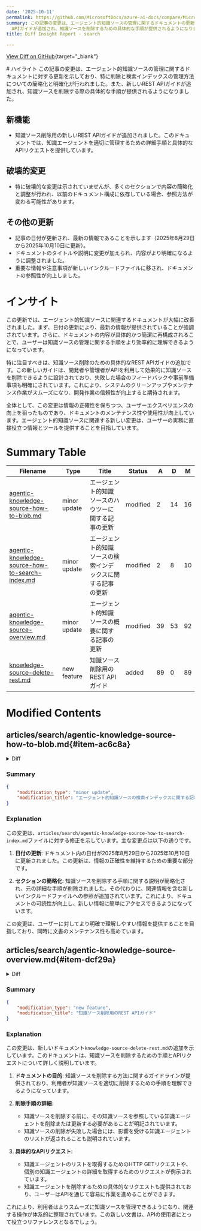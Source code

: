 ```yaml
---
date: '2025-10-11'
permalink: https://github.com/MicrosoftDocs/azure-ai-docs/compare/MicrosoftDocs:183411d...MicrosoftDocs:943bdb9
summary: この記事の変更は、エージェント的知識ソースの管理に関するドキュメントの更新を示しており、特に知識ソースの削除と検索インデックスの管理に関する簡略化と明確化が行われました。また、新しいREST
  APIガイドが追加され、知識ソースを削除するための具体的な手順が提供されるようになりました。この更新により、ユーザーは知識ソースの管理をより効率的に理解できるようになり、特に開発者や管理者向けに役立つ情報が整備されています。全体として、ドキュメントのメンテナンス性や使用性が向上し、ユーザーエクスペリエンスの向上を目指しています。
title: Diff Insight Report - search

---
```


[View Diff on GitHub](https://github.com/MicrosoftDocs/azure-ai-docs/compare/MicrosoftDocs:183411d...MicrosoftDocs:943bdb9){target="_blank"}

<format>
# ハイライト
この記事の変更は、エージェント的知識ソースの管理に関するドキュメントに対する更新を示しており、特に削除と検索インデックスの管理方法についての簡略化と明確化が行われました。また、新しいREST APIガイドが追加され、知識ソースを削除する際の具体的な手順が提供されるようになりました。

## 新機能
- 知識ソース削除用の新しいREST APIガイドが追加されました。このドキュメントでは、知識エージェントを適切に管理するための詳細手順と具体的なAPIリクエストを提供しています。

## 破壊的変更
- 特に破壊的な変更は示されていませんが、多くのセクションで内容の簡略化と調整が行われ、以前のドキュメント構成に依存している場合、参照方法が変わる可能性があります。

## その他の更新
- 記事の日付が更新され、最新の情報であることを示します（2025年8月29日から2025年10月10日に更新）。
- ドキュメントのタイトルや説明に変更が加えられ、内容がより明確になるように調整されました。
- 重要な情報や注意事項が新しいインクルードファイルに移され、ドキュメントの参照性が向上しました。

# インサイト
この更新では、エージェント的知識ソースに関連するドキュメントが大幅に改善されました。まず、日付の更新により、最新の情報が提供されていることが強調されています。さらに、ドキュメントの内容が具体的かつ簡潔に再構成されることで、ユーザーは知識ソースの管理に関する手順をより効率的に理解できるようになっています。

特に注目すべきは、知識ソース削除のための具体的なREST APIガイドの追加です。この新しいガイドは、開発者や管理者がAPIを利用して効果的に知識ソースを削除できるように設計されており、失敗した場合のフィードバックや事前準備事項も明確にされています。これにより、システムのクリーンアップやメンテナンス作業がスムーズになり、開発作業の信頼性が向上すると期待されます。

全体として、この変更は情報の正確性を保ちつつ、ユーザーエクスペリエンスの向上を狙ったものであり、ドキュメントのメンテナンス性や使用性が向上しています。エージェント的知識ソースに関連する新しい変更は、ユーザーの実務に直接役立つ情報とツールを提供することを目指しています。
</format>

# Summary Table
|  Filename  | Type |    Title    | Status | A  | D  | M  |
|------------|------|-------------|--------|----|----|----|
| [agentic-knowledge-source-how-to-blob.md](#item-ac6c8a) | minor update | エージェント的知識ソースのハウツーに関する記事の更新 | modified | 2 | 14 | 16 | 
| [agentic-knowledge-source-how-to-search-index.md](#item-09d366) | minor update | エージェント的知識ソースの検索インデックスに関する記事の更新 | modified | 2 | 8 | 10 | 
| [agentic-knowledge-source-overview.md](#item-dcf29a) | minor update | エージェント的知識ソースの概要に関する記事の更新 | modified | 39 | 53 | 92 | 
| [knowledge-source-delete-rest.md](#item-225321) | new feature | 知識ソース削除用のREST APIガイド | added | 89 | 0 | 89 | 


# Modified Contents
## articles/search/agentic-knowledge-source-how-to-blob.md{#item-ac6c8a}

<details>
<summary>Diff</summary>
````diff
@@ -7,7 +7,7 @@ author: HeidiSteen
 ms.author: heidist
 ms.service: azure-ai-search
 ms.topic: how-to
-ms.date: 08/29/2025
+ms.date: 10/10/2025
 ---
 
 # Create a blob knowledge source
@@ -219,19 +219,7 @@ After the knowledge agent is configured, use the retrieve action to query the kn
 
 ## Delete a knowledge source
 
-If you no longer need the knowledge source, or if you need to rebuild it on the search service, use this request to delete the current object.
-
-```http
-# Delete agent
-DELETE {{search-url}}/knowledgeSources/{{ks-name}}?api-version=2025-08-01-preview
-api-key: {{api-key}}
-```
-
-> [!IMPORTANT]
-> Before you can delete a knowledge source, you must first update the knowledge agent to remove all references to the knowledge source.
->
-> Deleting a blob knowledge source also deletes the objects it created. The indexer, data source, skillset, and index are automatically deleted when the blob knowledge source is deleted.
->
+[!INCLUDE [Delete knowledge source](includes/how-tos/knowledge-source-delete-rest.md)]
 
 ## Learn more
 
````
</details>

### Summary

```json
{
    "modification_type": "minor update",
    "modification_title": "エージェント的知識ソースのハウツーに関する記事の更新"
}
```

### Explanation
この変更は、`articles/search/agentic-knowledge-source-how-to-blob.md`ファイルに対する修正を示しています。主な調整点は次のとおりです。

1. **日付の更新**: ドキュメント内の日付が2025年8月29日から2025年10月10日に変更されました。これは情報の正確性を保つために必要な更新です。

2. **セクションの削除と調整**: 知識ソースを削除する際の手順に関するセクションが大幅に変更されました。具体的には、削除手順が簡略化され、重要な注意事項が新しいインクルードファイルへのリンクに置き換えられました。これはドキュメントの簡潔さと、関連情報へのアクセスを向上させるための改善です。

この変更は、コードのメンテナンスやデータベースのクリーンアップに役立つ情報を提供し、可読性を高めることを目的としています。

## articles/search/agentic-knowledge-source-how-to-search-index.md{#item-09d366}

<details>
<summary>Diff</summary>
````diff
@@ -7,7 +7,7 @@ author: HeidiSteen
 ms.author: heidist
 ms.service: azure-ai-search
 ms.topic: how-to
-ms.date: 08/29/2025
+ms.date: 10/10/2025
 ---
 
 # Create a search index knowledge source
@@ -121,13 +121,7 @@ Within the knowledge agent, there are more properties to set on the knowledge so
 
 ## Delete a knowledge source
 
-If you no longer need the knowledge source, or if you need to rebuild it on the search service, use this request to delete the current object.
-
-```http
-# Delete agent
-DELETE {{search-url}}/knowledgeSources/{{ks-name}}?api-version=2025-08-01-preview
-api-key: {{api-key}}
-```
+[!INCLUDE [Delete knowledge source](includes/how-tos/knowledge-source-delete-rest.md)]
 
 ## Learn more
 
````
</details>

### Summary

```json
{
    "modification_type": "minor update",
    "modification_title": "エージェント的知識ソースの検索インデックスに関する記事の更新"
}
```

### Explanation
この変更は、`articles/search/agentic-knowledge-source-how-to-search-index.md`ファイルに対する修正を示しています。主な変更点は以下の通りです。

1. **日付の更新**: ドキュメント内の日付が2025年8月29日から2025年10月10日に更新されました。この更新は、情報の正確性を維持するための重要な部分です。

2. **セクションの簡略化**: 知識ソースを削除する手順に関する説明が簡略化され、元の詳細な手順が削除されました。その代わりに、関連情報を含む新しいインクルードファイルへの参照が追加されています。これにより、ドキュメントの可読性が向上し、新しい情報に簡単にアクセスできるようになっています。

この変更は、ユーザーに対してより明確で理解しやすい情報を提供することを目指しており、同時に文書のメンテナンス性も高めています。

## articles/search/agentic-knowledge-source-overview.md{#item-dcf29a}

<details>
<summary>Diff</summary>
````diff
@@ -1,52 +1,71 @@
 ---
-title: Create a knowledge source
+title: What is a knowledge source
 titleSuffix: Azure AI Search
-description: Learn how to create a knowledge source for agentic retrieval workloads in Azure AI Search.
+description: Learn about the knowledge source object used for agentic retrieval workloads in Azure AI Search.
 manager: nitinme
 author: HeidiSteen
 ms.author: heidist
 ms.service: azure-ai-search
-ms.topic: how-to
-ms.date: 10/01/2025
+ms.topic: concept-article
+ms.date: 10/09/2025
 ---
 
-# Create a knowledge source
+# What is a knowledge source?
 
 [!INCLUDE [Feature preview](./includes/previews/preview-generic.md)]
 
 A knowledge source wraps a search index with extra properties for agentic retrieval. It's a required definition in a knowledge agent. We provide guidance on how to create specific knowledge sources, but generally, you can:
 
-+ Create multiple knowledge sources as top-level resources on your search service.
++ Create a knowledge source as a top-level resource on your search service. Each knowledge source points to exactly one index, and that index must [meet the criteria for agentic retrieval](agentic-retrieval-how-to-create-index.md).
 
-+ Reference one or more knowledge sources in a knowledge agent. In an agentic retrieval pipeline, it's possible to query against multiple knowledge sources in single request. Subqueries are generated for each knowledge source. Top results are returned in the retrieval response.
++ Reference one or more knowledge sources in a knowledge agent. In an agentic retrieval pipeline, it's possible to query against multiple knowledge sources in a single request. Subqueries are generated for each knowledge source. Top results are returned in the retrieval response.
 
-Make sure you have at least one knowledge source before creating a knowledge agent. The full specification of a knowledge source and a knowledge agent is in the [REST API reference](/rest/api/searchservice). 
++ Use a knowledge source definition to generate a full indexer pipeline (data source, skillset, indexer, and index) that works for agentic retrieval. Instead of creating multiple objects manually, information in the knowledge source is used to generate all objects, including a populated and searchable index.
 
-## Key points about a knowledge source
+Make sure you have at least one knowledge source before creating a knowledge agent. The full specification of a knowledge source and a knowledge agent is in the [preview REST API reference](/rest/api/searchservice/operation-groups?view=rest-searchservice-2025-08-01-preview&preserve-view=true).
 
-+ Creation path: first create a knowledge source, then create a knowledge agent. Deletion path: update or delete knowledge agents, delete knowledge sources last.
+## Working with a knowledge source
 
-+ A knowledge source, its index, and the knowledge agent must all exist on the same search service.
++ Creation path: first create a knowledge source, then create a knowledge agent. 
+
++ Deletion path: update or delete knowledge agents to remove references to a knowledge source, and then delete the knowledge source last.
 
-+ Each knowledge source points to exactly one index, and that index must [meet the criteria for agentic retrieval](agentic-retrieval-how-to-create-index.md).
++ A knowledge source, its index, and the knowledge agent must all exist on the same search service.
 
-+ For each knowledge source, the knowledge agent provides extra properties for query execution. [KnowledgeSourceReference](/rest/api/searchservice/knowledge-agents/create-or-update#knowledgesourcereference?view=rest-searchservice-2025-08-01-preview&preserve-view=true) properties affect query planning. [KnowledgeAgentOutputConfiguration](/rest/api/searchservice/knowledge-agents/create-or-update#knowledgeagentoutputconfiguration?view=rest-searchservice-2025-08-01-preview&preserve-view=true) properties affect query output.
++ For each knowledge source, the knowledge agent provides extra properties for query execution. [`"knowledgeSources"`](/rest/api/searchservice/knowledge-agents/create-or-update#knowledgesourcereference?view=rest-searchservice-2025-08-01-preview&preserve-view=true) properties affect query planning. [`"outputConfiguration"`](/rest/api/searchservice/knowledge-agents/create-or-update#knowledgeagentoutputconfiguration?view=rest-searchservice-2025-08-01-preview&preserve-view=true) properties affect query output.
 
 ## Supported knowledge sources
 
 Here are the knowledge sources you can create in this preview:
 
-+ [Search index knowledge source (an existing index)](agentic-knowledge-source-how-to-search-index.md)
-+ [Blob knowledge source](agentic-knowledge-source-how-to-blob.md)
++ [`"searchIndex"`](/rest/api/searchservice/knowledge-sources/create-or-update#searchindexknowledgesource?view=rest-searchservice-2025-08-01-preview&preserve-view=true) wraps an existing index
++ [`"azureBlob"`](/rest/api/searchservice/knowledge-sources/create-or-update#azureblobknowledgesource?view=rest-searchservice-2025-08-01-preview&preserve-view=true) generates an indexer pipeline that pulls from a blob container
 
-A platform-specific knowledge source like the blob knowledge source includes specifications for generating an entire indexing pipeline that provides all extraction, enrichment and transformations over blob content, and a viable index. You can modify the pipeline and rerun the indexer, but you can't rename the objects.
+A platform-specific knowledge source like the blob knowledge source includes specifications for generating an entire indexing pipeline that provides extraction, skillset processing, and a viable index. You can modify the pipeline and rerun the indexer, but you can't rename the objects.
 
 > [!NOTE]
-> `WebKnowledgeSource` (also referred to as `WebParameters` in REST APIs) isn't currently available in the 2025-08-01-preview.
+> `WebKnowledgeSource` (also referred to as `WebParameters` in REST APIs) isn't currently operational in the 2025-08-01-preview.
+
+## Creating knowledge sources
+
+You must have [**Search Service Contributor** permissions](search-security-rbac.md) to create objects on a search service.  You also need **Search Index Data Contributor** permissions to load an index if you're using a knowledge source that creates an indexer pipeline. Alternatively, you can [use an API admin key](search-security-api-keys.md) instead of roles.
+
+You must use the REST API or an Azure SDK preview package to create a knowledge source. There's no portal support at this time. The following links provide instructions for creating a knowledge source:
+
++ [How to create a search index knowledge source (wraps an existing index)](agentic-knowledge-source-how-to-search-index.md)
++ [How to create a blob knowledge source (generates an indexer pipeline)](agentic-knowledge-source-how-to-blob.md)
+
+After the knowledge source is created, you can reference it in a knowledge agent.
+
+## Using knowledge sources
+
+Properties on the [*knowledge agent*](agentic-retrieval-how-to-create-knowledge-base.md) determine whether and how the knowledge source is used.
 
-## Control knowledge source usage
++ [`"knowledgeSources"`](/rest/api/searchservice/knowledge-agents/create-or-update#knowledgesourcereference?view=rest-searchservice-2025-08-01-preview&preserve-view=true) array specifies the knowledge sources available to the knowledge agent and informs the query logic.
 
-Properties on the knowledge agent determine whether and how the knowledge source is used. The [KnowledgeSourceReference](/rest/api/searchservice/knowledge-agents/create-or-update#knowledgesourcereference?view=rest-searchservice-2025-08-01-preview&preserve-view=true) array specifies the knowledge sources available to the knowledge agent.
++ [`"outputConfiguration"`](/rest/api/searchservice/knowledge-agents/create-or-update#knowledgeagentoutputconfiguration?view=rest-searchservice-2025-08-01-preview&preserve-view=true) properties affect query output.
+
+The knowledge agent uses the [retrieve action](agentic-retrieval-how-to-retrieve.md) to send queries to the index specified in the knowledge source.
 
 ### Use multiple knowledge sources simultaneously
 
@@ -57,7 +76,7 @@ When you have multiple knowledge sources, set the following properties to bias q
 
 Retrieval instructions are sent as a user-defined prompt to the large language model (LLM) used for query planning. This prompt is helpful when you have multiple knowledge sources and want to provide guidance on when to use each one. For example, if you have separate indexes for product information, job postings, and technical support, the retrieval instructions might say "use the jobs index only if the question is about a job application."
 
-The `alwaysQuerySource` property overrides `retrievalInstructions`. You should set `alwaysQuerySource` to false when providing retrieval instructions.
+The `alwaysQuerySource` property overrides `retrievalInstructions`. Set `alwaysQuerySource` to false when providing retrieval instructions.
 
 ### Attempt fast path processing
 
@@ -94,36 +113,3 @@ To achieve the fastest possible response times, follow these best practices:
    + Set `knowledgeSources.includeReferenceSourceData` to false if you don't need the verbatim content from the index. Omitting this information simplifies the response and makes it more readable.
 
 1. In the [retrieve action](agentic-retrieval-how-to-retrieve.md), provide a single message query that's fewer than 512 characters.
-
-## Delete a knowledge source
-
-Before you can delete a knowledge source, you must delete or update any knowledge agent that references it. The associated index is a standalone object in Azure AI Search and doesn't need to be deleted or updated in tandem with the knowledge source, but no references to the knowledge source can exist if you want to delete it.
-
-If you try to delete a knowledge source that's in use, the action fails and a list of affected knowledge agents is returned.
-
-1. Get the knowledge agent definition to confirm knowledge source references.
-
-    ```http
-    ### Get the knowledge agent
-    GET {{search-endpoint}}/agents/hotels-index-ka?api-version=2025-08-01-preview
-    api-key: {{api-key}}
-    Content-Type: application/json
-    ```
-
-1. Either update the knowledge agent by removing the knowledge source, or delete the knowledge agent. This example shows deletion.
-
-    ```http
-    ### Delete knowledge agent
-    DELETE {{search-endpoint}}/agents/hotels-index-ka?api-version=2025-08-01-preview
-    api-key: {{api-key}}
-    Content-Type: application/json
-    ```
-
-1. Delete the knowledge source.
-
-    ```http
-    ### Delete a knowledge source definition
-    GET {{search-endpoint}}/knowledgeSources/hotels-index-ks?api-version=2025-08-01-preview
-    api-key: {{api-key}}
-    Content-Type: application/json
-    ```
````
</details>

### Summary

```json
{
    "modification_type": "minor update",
    "modification_title": "エージェント的知識ソースの概要に関する記事の更新"
}
```

### Explanation
この変更は、`articles/search/agentic-knowledge-source-overview.md`ファイルに対する大幅な修正を示しています。主な変更点は以下の通りです。

1. **タイトルと説明の変更**: ドキュメントのタイトルが「Create a knowledge source」から「What is a knowledge source」に変更され、説明も「エージェント的な検索ワークロード用の知識ソースの作成方法」から「エージェント的な検索ワークロードで使用される知識ソースオブジェクトについて」に更新されました。これにより、文書の冒頭からより明確な情報を提供しています。

2. **内容の追加と簡略化**: ドキュメントに新たに追加されたセクションがあり、知識ソースの作成過程やその使用方法についての詳細が含まれています。一方で、一部の内容が削除または簡略化され、全体としてより洗練された構成となっています。

3. **インクルードファイルの追加**: 注意書きや関連するREST APIのリンクなどが新たに含まれ、ユーザーが必要な情報にアクセスしやすくなっています。また、知識ソースを使用するための条件（権限など）が明確に述べられています。

この変更は、利用者に対して知識ソースの概念とその使用法をより明確に理解させることを目的としており、変更の範囲は広いですが、全体としては情報の明確さと実用性が向上したと言えます。

## articles/search/includes/how-tos/knowledge-source-delete-rest.md{#item-225321}

<details>
<summary>Diff</summary>
````diff
@@ -0,0 +1,89 @@
+---
+manager: nitinme
+author: heidisteen
+ms.author: heidist
+ms.service: azure-ai-search
+ms.topic: include
+ms.date: 10/10/2025
+---
+
+If you no longer need the knowledge source, or if you need to rebuild it on the search service, use this request to delete the current object.
+
+Before you can delete a knowledge source, you must delete any knowledge agent that references it, or remote the references in an update action. The associated index and any indexer pipeline objects created from the knowledge source are standalone objects and don't need to be deleted or updated in tandem with the knowledge source.
+
+If you try to delete a knowledge source that's in use, the action fails and a list of affected knowledge agents is returned.
+
+1. Start by getting a list of all knowledge agents. This request returns all knowledge agents on your search service.
+
+    ```http
+    ### Get the knowledge agent
+    GET {{search-endpoint}}/agents?api-version=2025-08-01-preview&$select=name
+    api-key: {{api-key}}
+    Content-Type: application/json
+    ```
+
+   An example response might look like the following:
+
+   ```json
+    {
+        "@odata.context": "https://my-demo-search-service.search.windows.net/$metadata#agents(name)",
+        "value": [
+        {
+            "name": "earth-blob-ka"
+        },
+        {
+            "name": "hotels-sample-ka"
+        }
+        ]
+    }
+   ```
+
+1. Get the individual knowledge agent definition to check for knowledge source references.
+
+    ```http
+    GET {{search-endpoint}}/agents/hotels-sample-ka?api-version=2025-08-01-preview
+    api-key: {{api-key}}
+    Content-Type: application/json
+    ```
+
+   An example response might look like the following:
+
+   ```json
+    {
+      "name": "hotels-sample-ka",
+      "description": null,
+      "retrievalInstructions": null,
+      "knowledgeSources": [
+        {
+          "name": "hotels-sample-ks",
+          "alwaysQuerySource": false,
+          "includeReferences": true,
+          "includeReferenceSourceData": false,
+          "maxSubQueries": null,
+          "rerankerThreshold": null
+        }
+      ],
+      "models": [ trimmed for brevity ],
+      "outputConfiguration": { trimmed for brevity },
+      "requestLimits": { trimmed for brevity},
+      "encryptionKey": null
+    }
+   ```
+
+1. Either [update the knowledge agent](/rest/api/searchservice/knowledge-agents/create-or-update?view=rest-searchservice-2025-08-01-preview&preserve-view=true) by removing the knowledge source if you have multiple sources, or delete the knowledge agent. This example shows deletion.
+
+    ```http
+    ### Delete knowledge agent
+    DELETE {{search-endpoint}}/agents/hotels-sample-ka?api-version=2025-08-01-preview
+    api-key: {{api-key}}
+    Content-Type: application/json
+    ```
+
+1. Delete the knowledge source.
+
+    ```http
+    ### Delete a knowledge source definition
+    GET {{search-endpoint}}/knowledgeSources/hotels-sample-ks?api-version=2025-08-01-preview
+    api-key: {{api-key}}
+    Content-Type: application/json
+    ```
````
</details>

### Summary

```json
{
    "modification_type": "new feature",
    "modification_title": "知識ソース削除用のREST APIガイド"
}
```

### Explanation
この変更は、新しいドキュメント`knowledge-source-delete-rest.md`の追加を示しています。このドキュメントは、知識ソースを削除するための手順とAPIリクエストについて詳しく説明しています。

1. **ドキュメントの目的**: 知識ソースを削除する方法に関するガイドラインが提供されており、利用者が知識ソースを適切に削除するための手順を理解できるようになっています。

2. **削除手順の詳細**: 
   - 知識ソースを削除する前に、その知識ソースを参照している知識エージェントを削除または更新する必要があることが明記されています。
   - 知識ソースの削除が失敗した場合には、影響を受ける知識エージェントのリストが返されることも説明されています。

3. **具体的なAPIリクエスト**: 
   - 知識エージェントのリストを取得するためのHTTP GETリクエストや、個別の知識エージェントの詳細を取得するためのリクエストが例示されています。
   - 知識エージェントを削除するための具体的なリクエストも提供されており、ユーザーはAPIを通じて容易に作業を進めることができます。

これにより、利用者はよりスムーズに知識ソースを管理できるようになり、関連する操作が体系的に整理されています。この新しい文書は、APIの使用者にとって役立つリファレンスとなるでしょう。


